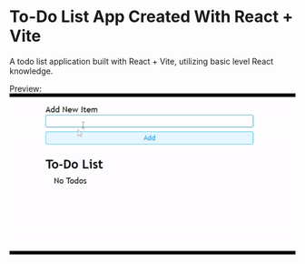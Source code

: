 # To-Do List App Created With React + Vite

A todo list application built with React + Vite, utilizing basic level React knowledge.

Preview:
![](https://github.com/borabesiktepe/React-ToDoList/blob/master/preview.gif)
